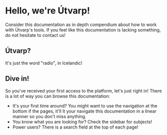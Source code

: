 # Hello, we're Útvarp!
Consider this documentation as in depth compendium about how to work with Útvarp's tools.  If you feel like this documentation is lacking something, do not hesitate to contact us!

<!-- [[toc]] -->

## Útvarp?
It's just the word "radio", in Icelandic!

## Dive in!
So you've received your first access to the platform, let's just right in! There is a lot of way you can browse this documentation:

- It's your first time around? You might want to use the navigation at the bottom if the pages, it'll lt your navigate this documentation in a linear manner so you don't miss anything.
- You know what you are looking for? Check the sidebar for subjects!
- Power users? There is a search field at the top of each page!